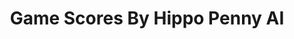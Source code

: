 ---
title: Game Scores By Hippo Penny AI
layout: scoredetail
permalink: /meta-score/lisa-definitive-edition
header:
  teaser: /assets/images/lisa-definitive-edition.jpg
  video:
    id: Bru5BPVJJRI
    provider: youtube
---